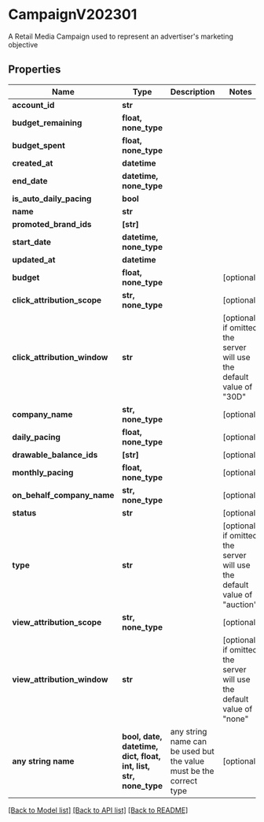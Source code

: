 # CampaignV202301

A Retail Media Campaign used to represent an advertiser's marketing objective

## Properties
Name | Type | Description | Notes
------------ | ------------- | ------------- | -------------
**account_id** | **str** |  | 
**budget_remaining** | **float, none_type** |  | 
**budget_spent** | **float, none_type** |  | 
**created_at** | **datetime** |  | 
**end_date** | **datetime, none_type** |  | 
**is_auto_daily_pacing** | **bool** |  | 
**name** | **str** |  | 
**promoted_brand_ids** | **[str]** |  | 
**start_date** | **datetime, none_type** |  | 
**updated_at** | **datetime** |  | 
**budget** | **float, none_type** |  | [optional] 
**click_attribution_scope** | **str, none_type** |  | [optional] 
**click_attribution_window** | **str** |  | [optional]  if omitted the server will use the default value of "30D"
**company_name** | **str, none_type** |  | [optional] 
**daily_pacing** | **float, none_type** |  | [optional] 
**drawable_balance_ids** | **[str]** |  | [optional] 
**monthly_pacing** | **float, none_type** |  | [optional] 
**on_behalf_company_name** | **str, none_type** |  | [optional] 
**status** | **str** |  | [optional] 
**type** | **str** |  | [optional]  if omitted the server will use the default value of "auction"
**view_attribution_scope** | **str, none_type** |  | [optional] 
**view_attribution_window** | **str** |  | [optional]  if omitted the server will use the default value of "none"
**any string name** | **bool, date, datetime, dict, float, int, list, str, none_type** | any string name can be used but the value must be the correct type | [optional]

[[Back to Model list]](../README.md#documentation-for-models) [[Back to API list]](../README.md#documentation-for-api-endpoints) [[Back to README]](../README.md)


